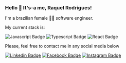 ### Hello 👋 It's-a me, Raquel Rodrigues!

I'm a brazilian female :sassy_woman: software engineer.

My current stack is:

![Javascript Badge](https://img.shields.io/badge/JavaScript-323330?style=for-the-badge&logo=javascript&logoColor=F7DF1E)
![Typescript Badge](https://img.shields.io/badge/TypeScript-007ACC?style=for-the-badge&logo=typescript&logoColor=white)
![React Badge](https://img.shields.io/badge/React-20232A?style=for-the-badge&logo=react&logoColor=61DAFB)


Please, feel free to contact me in any social media below

[![Linkedin Badge](https://img.shields.io/badge/LinkedIn-0077B5?style=for-the-badge&logo=linkedin&logoColor=white&link=https://www.linkedin.com/in/raquel-f-rodrigues/)](https://www.linkedin.com/in/raquel-f-rodrigues/)
[![Facebook Badge](https://img.shields.io/badge/Facebook-1877F2?style=for-the-badge&logo=facebook&logoColor=white&link=https://www.facebook.com/raquel.rdgues)](https://www.facebook.com/raquel.rdgues)
[![Instagram Badge](https://img.shields.io/badge/Instagram-E4405F?style=for-the-badge&logo=instagram&logoColor=white&link=https://www.instagram.com/raquel.rodriigues/)](https://www.instagram.com/raquel.rodriigues/)
